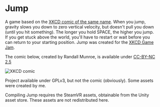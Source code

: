 # Jump

A game based on the [XKCD comic of the same name](https://xkcd.com/1376/). When you jump, gravity slows you down to zero vertical velocity, but doesn't pull you down 
(until you hit something). The longer you hold SPACE, the higher you jump. If you get stuck above the world, you'll have to restart or wait before you can return to your 
starting position. Jump was created for the <a href="https://itch.io/jam/xkcdgamejam">XKCD Game Jam</a>.

The comic below, created by Randall Munroe, is available under [CC-BY-NC 2.5](http://creativecommons.org/licenses/by-nc/2.5/)

![XKCD comic](https://imgs.xkcd.com/comics/jump.png)

Project available under GPLv3, but not the comic (obviously). Some assets were created by me.

Compiling Jump requires the SteamVR assets, obtainable from the Unity asset store. These assets are not redistributed here.

